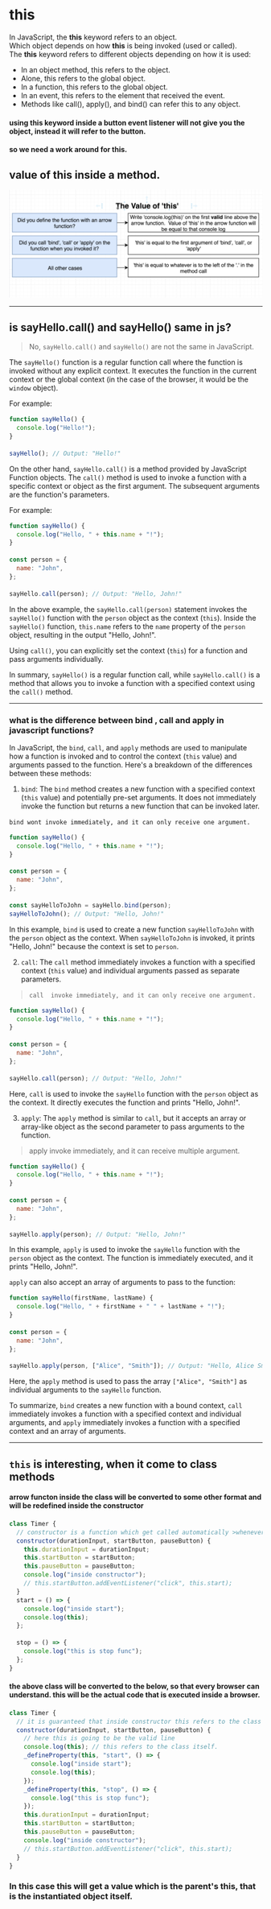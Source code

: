 # this

In JavaScript, the **this** keyword refers to an object.  
Which object depends on how **this** is being invoked (used or called).  
The **this** keyword refers to different objects depending on how it is used:

- In an object method, this refers to the object.
- Alone, this refers to the global object.
- In a function, this refers to the global object.
- In an event, this refers to the element that received the event.
- Methods like call(), apply(), and bind() can refer this to any object.

#### using this keyword inside a button event listener will not give you the object, instead it will refer to the button.

#### so we need a work around for this.

## value of this inside a method.

![this](./ss/this.png)

---

## is sayHello.call() and sayHello() same in js?

> No, `sayHello.call()` and `sayHello()` are not the same in JavaScript.

The `sayHello()` function is a regular function call where the function is invoked without any explicit context. It executes the function in the current context or the global context (in the case of the browser, it would be the `window` object).

For example:

```javascript
function sayHello() {
  console.log("Hello!");
}

sayHello(); // Output: "Hello!"
```

On the other hand, `sayHello.call()` is a method provided by JavaScript Function objects. The `call()` method is used to invoke a function with a specific context or object as the first argument. The subsequent arguments are the function's parameters.

For example:

```javascript
function sayHello() {
  console.log("Hello, " + this.name + "!");
}

const person = {
  name: "John",
};

sayHello.call(person); // Output: "Hello, John!"
```

In the above example, the `sayHello.call(person)` statement invokes the `sayHello()` function with the `person` object as the context (`this`). Inside the `sayHello()` function, `this.name` refers to the `name` property of the `person` object, resulting in the output "Hello, John!".

Using `call()`, you can explicitly set the context (`this`) for a function and pass arguments individually.

In summary, `sayHello()` is a regular function call, while `sayHello.call()` is a method that allows you to invoke a function with a specified context using the `call()` method.

---

### what is the difference between bind , call and apply in javascript functions?

In JavaScript, the `bind`, `call`, and `apply` methods are used to manipulate how a function is invoked and to control the context (`this` value) and arguments passed to the function. Here's a breakdown of the differences between these methods:

1. `bind`: The `bind` method creates a new function with a specified context (`this` value) and potentially pre-set arguments. It does not immediately invoke the function but returns a new function that can be invoked later.

`bind wont invoke immediately, and it can only receive one argument.`

```javascript
function sayHello() {
  console.log("Hello, " + this.name + "!");
}

const person = {
  name: "John",
};

const sayHelloToJohn = sayHello.bind(person);
sayHelloToJohn(); // Output: "Hello, John!"
```

In this example, `bind` is used to create a new function `sayHelloToJohn` with the `person` object as the context. When `sayHelloToJohn` is invoked, it prints "Hello, John!" because the context is set to `person`.

2. `call`: The `call` method immediately invokes a function with a specified context (`this` value) and individual arguments passed as separate parameters.

> `call  invoke immediately, and it can only receive one argument.`

```javascript
function sayHello() {
  console.log("Hello, " + this.name + "!");
}

const person = {
  name: "John",
};

sayHello.call(person); // Output: "Hello, John!"
```

Here, `call` is used to invoke the `sayHello` function with the `person` object as the context. It directly executes the function and prints "Hello, John!".

3. `apply`: The `apply` method is similar to `call`, but it accepts an array or array-like object as the second parameter to pass arguments to the function.

> apply invoke immediately, and it can receive multiple argument.

```javascript
function sayHello() {
  console.log("Hello, " + this.name + "!");
}

const person = {
  name: "John",
};

sayHello.apply(person); // Output: "Hello, John!"
```

In this example, `apply` is used to invoke the `sayHello` function with the `person` object as the context. The function is immediately executed, and it prints "Hello, John!".

`apply` can also accept an array of arguments to pass to the function:

```javascript
function sayHello(firstName, lastName) {
  console.log("Hello, " + firstName + " " + lastName + "!");
}

const person = {
  name: "John",
};

sayHello.apply(person, ["Alice", "Smith"]); // Output: "Hello, Alice Smith!"
```

Here, the `apply` method is used to pass the array `["Alice", "Smith"]` as individual arguments to the `sayHello` function.

To summarize, `bind` creates a new function with a bound context, `call` immediately invokes a function with a specified context and individual arguments, and `apply` immediately invokes a function with a specified context and an array of arguments.

---

## `this` is interesting, when it come to class methods

#### arrow functon inside the class will be converted to some other format and will be redefined inside the constructor

```js
class Timer {
  // constructor is a function which get called automatically >whenever we create a new instance of the class.
  constructor(durationInput, startButton, pauseButton) {
    this.durationInput = durationInput;
    this.startButton = startButton;
    this.pauseButton = pauseButton;
    console.log("inside constructor");
    // this.startButton.addEventListener("click", this.start);
  }
  start = () => {
    console.log("inside start");
    console.log(this);
  };

  stop = () => {
    console.log("this is stop func");
  };
}
```

#### the above class will be converted to the below, so that every browser can understand. this will be the actual code that is executed inside a browser.

```js
class Timer {
  // it is guaranteed that inside constructor this refers to the class itself.
  constructor(durationInput, startButton, pauseButton) {
    // here this is going to be the valid line
    console.log(this); // this refers to the class itself.
    _defineProperty(this, "start", () => {
      console.log("inside start");
      console.log(this);
    });
    _defineProperty(this, "stop", () => {
      console.log("this is stop func");
    });
    this.durationInput = durationInput;
    this.startButton = startButton;
    this.pauseButton = pauseButton;
    console.log("inside constructor");
    // this.startButton.addEventListener("click", this.start);
  }
}
```

### In this case this will get a value which is the parent's this, that is the instantiated object itself.
